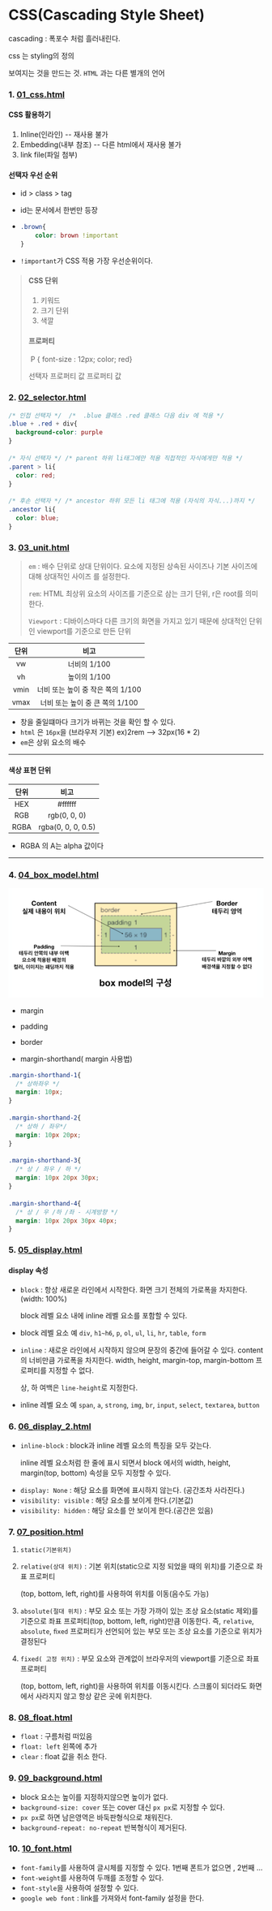 # CSS(Cascading Style Sheet)

cascading  : 폭포수 처럼 흘러내린다. 

css 는 styling의 정의

보여지는 것을 만드는 것. `HTML` 과는 다른 별개의 언어

### 1. [01_css.html](./01_css.html)

#### CSS 활용하기

1. Inline(인라인) -- 재사용 불가
2. Embedding(내부 참조) -- 다른 html에서 재사용 불가
3. link file(파일 첨부)



#### 선택자 우선 순위

* id > class > tag

* id는 문서에서 한번만 등장

* ```css
  .brown{
      color: brown !important
  }
  ```

* `!important`가 CSS 적용 가장 우선순위이다.



> #### CSS 단위
>
> 1. 키워드
> 2. 크기 단위
> 3. 색깔
>
> #### 프로퍼티 
>
> ​     P     { font-size : 12px;    color; red}
>
> 선택자  프로퍼티    값       프로퍼티 값



### 2. [02_selector.html](./02_selector.html)

```css
/* 인접 선택자 */  /*  .blue 클래스 .red 클래스 다음 div 에 적용 */
.blue + .red + div{
  background-color: purple
}

/* 자식 선택자 */ /* parent 하위 li태그에만 적용 직접적인 자식에게만 적용 */
.parent > li{
  color: red;
}

/* 후손 선택자 */ /* ancestor 하위 모든 li 태그에 적용 (자식의 자식...)까지 */
.ancestor li{
  color: blue;
}
```



### 3. [03_unit.html](./03_unit.html)

> `em` : 배수 단위로 상대 단위이다. 요소에 지정된 상속된 사이즈나 기본 사이즈에 대해 상대적인 사이즈 를 설정한다. 
>
> `rem`:  HTML 최상위 요소의 사이즈를 기준으로 삼는 크기 단위, r은 root를 의미한다.
>
>  
>
> `Viewport` : 디바이스마다 다른 크기의 화면을 가지고 있기 때문에 상대적인 단위인 viewport를 기준으로 만든 단위

| 단위 |               비고                |
| :--: | :-------------------------------: |
|  vw  |           너비의 1/100            |
|  vh  |           높이의 1/100            |
| vmin | 너비 또는 높이 중 작은 쪽의 1/100 |
| vmax |  너비 또는 높이 중 큰 쪽의 1/100  |

* 창을 줄일떄마다 크기가 바뀌는 것을 확인 할 수 있다.
* `html` 은 `16px`을 (브라우저 기본) ex)2rem --> 32px(16 * 2)
* `em`은 상위 요소의 배수

---

#### 색상 표현 단위

| 단위 |        비고        |
| :--: | :----------------: |
| HEX  |      #ffffff       |
| RGB  |    rgb(0, 0, 0)    |
| RGBA | rgba(0, 0, 0, 0.5) |

* RGBA 의 A는 alpha 값이다

---



### 4. [04_box_model.html](./04_box_model.html)

 ![](./images/1.PNG)

* margin
* padding
* border



* margin-shorthand( margin 사용법)

```css
.margin-shorthand-1{
  /* 상하좌우 */
  margin: 10px;
}

.margin-shorthand-2{
  /* 상하 / 좌우*/
  margin: 10px 20px;
}

.margin-shorthand-3{
  /* 상 / 좌우 / 하 */
  margin: 10px 20px 30px;
}

.margin-shorthand-4{
  /* 상 / 우 /하 /좌 - 시계방향 */
  margin: 10px 20px 30px 40px;
}
```





### 5. [05_display.html](05_dispaly.html)

#### display 속성

* `block` : 항상 새로운 라인에서 시작한다. 화면 크기 전체의 가로폭을 차지한다.(width: 100%)

  block 레벨 요소 내에 inline 레벨 요소를 포함할 수 있다.

* block 레벨 요소 예 `div`, `h1~h6`, `p`, `ol`, `ul`, `li`, `hr`, `table`, `form` 



* `inline` : 새로운 라인에서 시작하지 않으며 문장의 중간에 들어갈 수 있다. content의 너비만큼 가로폭을 차지한다. width, height, margin-top, margin-bottom 프로퍼티를 지정할 수 없다.

  상, 하 여백은 `line-height`로 지정한다.

* inline 레벨 요소 예 `span`, `a`, `strong`, `img`, `br`, `input`, `select`, `textarea`, `button`





### 6. [06_display_2.html](06_display_2.html)



- `inline-block` : block과 inline 레벨 요소의 특징을 모두 갖는다.

  inline 레벨 요소처럼 한 줄에 표시 되면서 block 에서의 width, height, margin(top, bottom) 속성을 모두 지정할 수 있다.

  

* `display: None`  : 해당 요소를 화면에 표시하지 않는다. (공간조차 사라진다.)
* `visibility: visible` : 해당 요소를 보이게 한다.(기본값)
* `visibility: hidden` : 해당 요소를 안 보이게 한다.(공간은 있음)



### 7. [07_position.html](07_position.html)



1. `static(기본위치)`

2. `relative(상대 위치)` :  기본 위치(static으로 지정 되었을 때의 위치)를 기준으로 좌표 프로퍼티

    (top, bottom, left, right)를 사용하여 위치를 이동(음수도 가능)

3. `absolute(절대 위치)` :  부모 요소 또는 가장 가까이 있는 조상 요소(static 제외)를 기준으로 좌표 프로퍼티(top, bottom, left, right)만큼 이동한다. 즉, `relative`, `absolute`, `ﬁxed` 프로퍼티가 선언되어 있는 부모 또는 조상 요소를 기준으로 위치가 결정된다

4. `fixed( 고정 위치)` :  부모 요소와 관계없이 브라우저의 viewport를 기준으로 좌표 프로퍼티

   (top, bottom, left, right)을 사용하여 위치를 이동시킨다. 스크롤이 되더라도 화면에서 사라지지 않고 항상 같은 곳에 위치한다.



### 8. [08_float.html](08_float.html)



* `float` : 구름처럼 떠있음
* `float: left` 왼쪽에 추가
* `clear` : float 값을 취소 한다.





### 9. [09_background.html](09_background.html)

- block 요소는 높이를 지정하지않으면 높이가 없다.
- `background-size: cover`  또는 cover 대신 `px px`로 지정할 수 있다.
- `px px`로 하면 남은영역은 바둑판형식으로 채워진다.
- `background-repeat: no-repeat` 반복형식이 제거된다.





### 10. [10_font.html](10_font.html)

- `font-family`를 사용하여 글시체를 지정할 수 있다. 1번째 폰트가 없으면 , 2번째 ...
- `font-weight`를 사용하여 두깨를 조정할 수 있다.
- `font-style`을 사용하여  설정할 수 있다.
- `google web font` : link를 가져와서 font-family 설정을 한다.